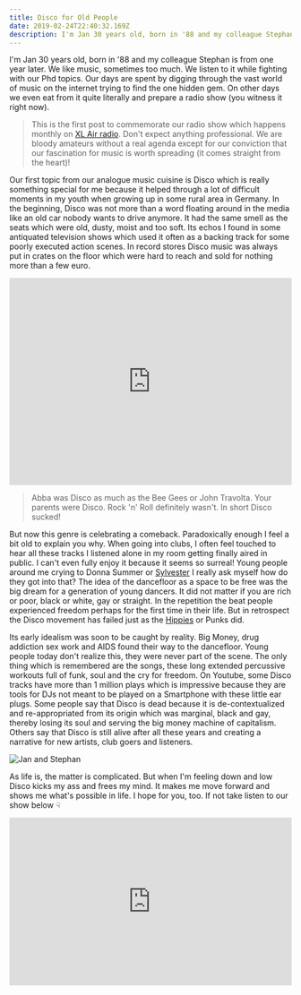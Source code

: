 ```yaml
---
title: Disco for Old People
date: 2019-02-24T22:40:32.169Z
description: I'm Jan 30 years old, born in '88 and my colleague Stephan is 29 born one year later. We like music...
---
```



I'm Jan 30 years old, born in '88 and my colleague Stephan is from one year later. We like music, sometimes too much. We listen to it while fighting with our Phd topics. Our days are spent by digging through the vast world of music on the internet trying to find the one hidden gem. On other days we even eat from it quite literally and prepare a radio show (you witness it right now).

> This is the first post to commemorate our radio show which happens monthly on [XL Air radio](https://www.xlair.be/). Don't expect anything
> professional. We are bloody amateurs without a real agenda except for our conviction that our fascination for
> music is worth spreading (it comes straight from the heart)!


Our first topic from our analogue music cuisine is Disco which is really something special for me because it helped through a lot of difficult moments in my youth when growing up in some rural area in Germany. In the beginning, Disco was not more than a word floating around in the media like an old car nobody wants to drive anymore.  It had the same smell as the seats which were old, dusty, moist and too soft. Its echos I found in some antiquated television shows which used it often as a backing track for some poorly executed action scenes. In record stores Disco music was always put in crates on the floor which were hard to reach and sold for nothing more than a few euro.

<iframe src="https://giphy.com/embed/1PkxzVZ626NdC" width="100%" height="370" frameBorder="0" class="giphy-embed" allowFullScreen></iframe>

> Abba was Disco as much as the Bee Gees or John Travolta.
> Your parents were Disco. Rock 'n' Roll definitely wasn't.
> In short Disco sucked!

But now this genre  is celebrating a comeback. Paradoxically enough I feel a bit old to explain you why. When going into clubs, I often feel touched to hear all these tracks I listened alone in my room getting finally aired in public. I can't even fully enjoy it because it seems so surreal! Young people around me crying to Donna Summer or [Sylvester](https://www.popmatters.com/167895-queen-of-disco-the-legend-of-sylvester-2495781452.html)
I really ask myself how do they got into that? The idea of the dancefloor as a space to be free was the big dream for a generation of young dancers. It did not matter if you are rich or poor, black or white, gay or straight. In the repetition the beat people experienced freedom perhaps for the first time in their life. But in retrospect the Disco movement has failed just as the [Hippies](https://www.urbandictionary.com/define.php?term=NTAH) or Punks did.

Its early idealism was soon to be caught by reality. Big Money, drug addiction sex work and AIDS found their way to the dancefloor. Young people today don't realize this, they were never part of the scene. The only thing which is remembered are the songs, these long extended percussive workouts full of funk, soul and the cry for freedom. On Youtube, some Disco tracks have more than 1 million plays which is impressive because they are tools for DJs not meant to be played on a Smartphone with these little ear plugs. Some people say that Disco is dead because it is de-contextualized and re-appropriated from its origin which was marginal, black and gay, thereby losing its soul and serving the big money machine of capitalism. Others say that Disco is still alive after all these years and creating a narrative for new artists, club goers and listeners.

![Jan and Stephan]('./jan_stephan.jpg')

As life is, the matter is complicated. But when I'm feeling down and low Disco kicks my ass and frees my mind. It makes me move forward and shows me what's possible in life. I hope for you, too. If not take listen to our show below ☟

<iframe width="100%" height="300" scrolling="no" frameborder="no" allow="autoplay" src="https://w.soundcloud.com/player/?url=https%3A//api.soundcloud.com/tracks/574693548&color=%23ff5500&auto_play=false&hide_related=false&show_comments=true&show_user=true&show_reposts=false&show_teaser=true&visual=true"></iframe>

